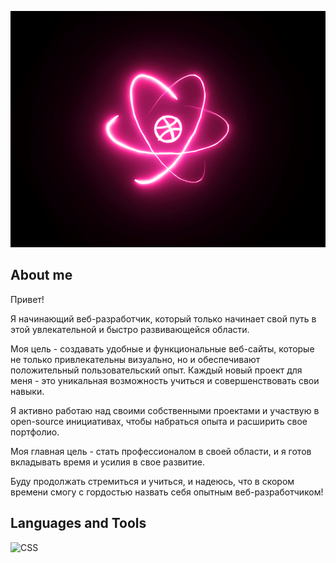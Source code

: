[![HEADER](https://github.com/NANDRYS/NANDRYS/blob/main/assets/react_red.gif)](https://react.dev/)


## About me

Привет!

Я начинающий веб-разработчик, который только начинает свой путь в этой увлекательной и быстро развивающейся области.

Моя цель - создавать удобные и функциональные веб-сайты, которые не только привлекательны визуально, но и обеспечивают положительный пользовательский опыт. Каждый новый проект для меня - это уникальная возможность учиться и совершенствовать свои навыки.

Я активно работаю над своими собственными проектами и участвую в open-source инициативах, чтобы набраться опыта и расширить свое портфолио.

Моя главная цель - стать профессионалом в своей области, и я готов вкладывать время и усилия в свое развитие.

Буду продолжать стремиться и учиться, и надеюсь, что в скором времени смогу с гордостью назвать себя опытным веб-разработчиком!


## Languages and Tools

![CSS](https://img.shields.io/badge/CSS-A6CDC6?style=for-the-badge&logo=css)
<!--
**NANDRYS/NANDRYS** is a ✨ _special_ ✨ repository because its `README.md` (this file) appears on your GitHub profile.

Here are some ideas to get you started:

- 🔭 I’m currently working on ...
- 🌱 I’m currently learning ...
- 👯 I’m looking to collaborate on ...
- 🤔 I’m looking for help with ...
- 💬 Ask me about ...
- 📫 How to reach me: ...
- 😄 Pronouns: ...
- ⚡ Fun fact: ...
-->
